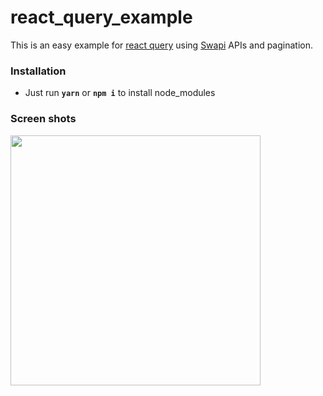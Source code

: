 # react_query_example
This is an easy example for [react query](https://github.com/tannerlinsley/react-query) using [Swapi](https://swapi.dev/) APIs and pagination.

### Installation
- Just run **`yarn`** or **`npm i`** to install node_modules

### Screen shots
<p float="left">
<img src="https://github.com/mmttt89/react_query_example/blob/main/Screenshots/screenshot01.png" width="400" aspectRatio="2/1">
</p>
